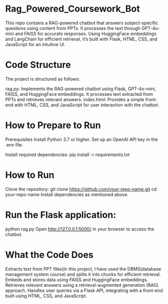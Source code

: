 # Rag_Powered_Coursework_Bot
This repo contains a RAG-powered chatbot that answers subject-specific questions using content from PPTs. It processes the text through GPT-4o-mini and FAISS for accurate responses. Using HuggingFace embeddings and LangChain for efficient retrieval, it’s built with Flask, HTML, CSS, and JavaScript for an intuitive UI.

# Code Structure
The project is structured as follows:

rag.py: Implements the RAG-powered chatbot using Flask, GPT-4o-mini, FAISS, and HuggingFace embeddings. It processes text extracted from PPTs and retrieves relevant answers.
index.html: Provides a simple front-end with HTML, CSS, and JavaScript for user interaction with the chatbot.

# How to Prepare to Run
Prerequisites
Install Python 3.7 or higher.
Set up an OpenAI API key in the .env file.

Install required dependencies:
pip install -r requirements.txt
# How to Run
Clone the repository:
git clone https://github.com/your-repo-name.git
cd your-repo-name
Install dependencies as mentioned above.
# Run the Flask application:
python rag.py
Open http://127.0.0.1:5000/ in your browser to access the chatbot.

# What the Code Does
Extracts text from PPT files(In this project, I have used the DBMS(database management system course) and splits it into chunks for efficient retrieval.
Embeds and stores data using FAISS and HuggingFace embeddings.
Retrieves relevant answers using a retrieval-augmented generation (RAG) approach.
Handles user queries via a Flask API, integrating with a front-end built using HTML, CSS, and JavaScript.


